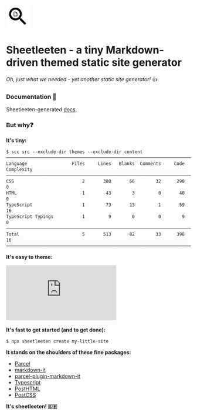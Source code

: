![](src/favicon.png)
# Sheetleeten - a tiny Markdown-driven themed static site generator

*Oh, just what we needed - yet another static site generator!* :+1:

### Documentation :book:
Sheetleeten-generated [docs](https://erkkah.github.io/sheetleeten).

### But why:question:

**It's tiny:**
```
$ scc src --exclude-dir themes --exclude-dir content
───────────────────────────────────────────────────────────────────────────────
Language                 Files     Lines   Blanks  Comments     Code Complexity
───────────────────────────────────────────────────────────────────────────────
CSS                          2       388       66        32      290          0
HTML                         1        43        3         0       40          0
TypeScript                   1        73       13         1       59         16
TypeScript Typings           1         9        0         0        9          0
───────────────────────────────────────────────────────────────────────────────
Total                        5       513       82        33      398         16
───────────────────────────────────────────────────────────────────────────────
```

**It's easy to theme:**

[![](https://coloredco.de/github.com/erkkah/sheetleeten/blob/main/src/themes/coffee.css?columns=90)](src/themes/coffee.css)

**It's fast to get started (and to get done):**
```shell
$ npx sheetleeten create my-little-site
```

**It stands on the shoulders of these fine packages:**

* [Parcel](https://parceljs.org)
* [markdown-it](https://github.com/markdown-it/markdown-it)
* [parcel-plugin-markdown-it](https://github.com/carlosvin/parcel-plugin-markdown-it)
* [Typescript](https://typescriptlang.org)
* [PostHTML](https://posthtml.org)
* [PostCSS](https://postcss.org)


**It's sheetleeten! 🇸🇪**
